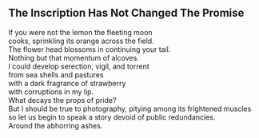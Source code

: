 The Inscription Has Not Changed The Promise
-------------------------------------------
If you were not the lemon the fleeting moon  
cooks, sprinkling its orange across the field.  
The flower head blossoms in continuing your tail.  
Nothing but that momentum of alcoves.  
I could develop serection, vigil, and torrent  
from sea shells and pastures  
with a dark fragrance of strawberry  
with corruptions in my lip.  
What decays the props of pride?  
But I should be true to photography, pitying among its frightened muscles  
so let us begin to speak a story devoid of public redundancies.  
Around the abhorring ashes.  
